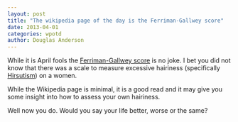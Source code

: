 ```yaml
---
layout: post
title: "The wikipedia page of the day is the Ferriman-Gallwey score"
date: 2013-04-01
categories: wpotd
author: Douglas Anderson
---
```


While it is April fools the [Ferriman-Gallwey
score](http://en.wikipedia.org/wiki/Ferriman%E2%80%93Gallwey_score) is no joke.
I bet you did not know that there was a scale to measure excessive hairiness
(specifically [Hirsutism](http://en.wikipedia.org/wiki/Hirsutism)) on a women.

While the Wikipedia page is minimal, it is a good read and it may give you some
insight into how to assess your own hairiness.

Well now you do. Would you say your life better, worse or the same?
